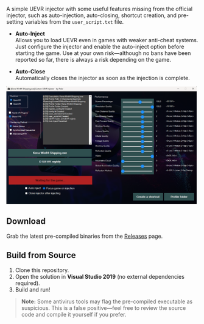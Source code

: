 A simple UEVR injector with some useful features missing from the official injector, such as auto-injection, auto-closing, shortcut creation, and pre-setting variables from the `user_script.txt` file.

- **Auto-Inject**  
  Allows you to load UEVR even in games with weaker anti-cheat systems. Just configure the injector and enable the auto-inject option before starting the game. Use at your own risk—although no bans have been reported so far, there is always a risk depending on the game.

- **Auto-Close**  
  Automatically closes the injector as soon as the injection is complete.

<img src="https://raw.githubusercontent.com/mirudo2/Custom-UEVR-Injector/refs/heads/main/Images/2025-05-03%20225837.png" width="500" />

## Download

Grab the latest pre-compiled binaries from the [Releases](https://github.com/mirudo2/Custom-UEVR-Injector/releases) page.

## Build from Source

1. Clone this repository.  
2. Open the solution in **Visual Studio 2019** (no external dependencies required).  
3. Build and run!

> **Note:** Some antivirus tools may flag the pre-compiled executable as suspicious. This is a false positive—feel free to review the source code and compile it yourself if you prefer.
 
